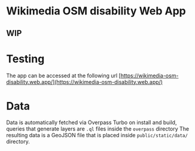 # Wikimedia OSM disability Web App

## WIP

# Testing 
The app can be accessed at the following url [https://wikimedia-osm-disability.web.app/](https://wikimedia-osm-disability.web.app/)

# Data
Data is automatically fetched via Overpass Turbo on install and build, queries that generate layers are `.ql` files inside the `overpass` directory
The resulting data is a GeoJSON file that is placed inside `public/static/data/` directory.
